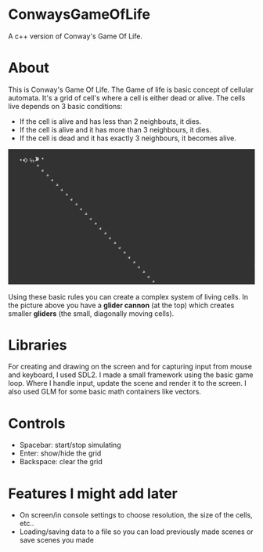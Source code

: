 # ConwaysGameOfLife
A c++ version of Conway's Game Of Life.

# About
This is Conway's Game Of Life.
The Game of life is basic concept of cellular automata. It's a grid of cell's where a cell is either dead or alive.
The cells live depends on 3 basic conditions:
- If the cell is alive and has less than 2 neighbouts, it dies.
- If the cell is alive and it has more than 3 neighbours, it dies.
- If the cell is dead and it has exactly 3 neighbours, it becomes alive.

![Glider Cannon Example](Images/Animation.gif)

Using these basic rules you can create a complex system of living cells.
In the picture above you have a **glider cannon** (at the top) which creates smaller **gliders** (the small, diagonally moving cells).

# Libraries
For creating and drawing on the screen and for capturing input from mouse and keyboard, I used SDL2.
I made a small framework using the basic game loop. Where I handle input, update the scene and render it to the screen.
I also used GLM for some basic math containers like vectors.

# Controls
- Spacebar: start/stop simulating
- Enter: show/hide the grid
- Backspace: clear the grid

# Features I might add later
- On screen/in console settings to choose resolution, the size of the cells, etc..
- Loading/saving data to a file so you can load previously made scenes or save scenes you made


